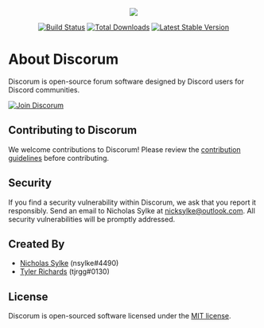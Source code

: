 <p align="center">
	<a href="https://discorum.com" target="_blank"><img src="http://nsylke.me/img/discorum.png"></a>
</p>

<p align="center">
	<a href="https://travis-ci.org/discorum/discorum"><img src="https://travis-ci.org/discorum/discorum.svg" alt="Build Status"></a>
	<a href="https://packagist.org/packages/discorum/discorum"><img src="https://poser.pugx.org/discorum/discorum/d/total.svg" alt="Total Downloads"></a>
	<a href="https://packagist.org/packages/discorum/discorum"><img src="https://poser.pugx.org/discorum/discorum/v/stable.svg" alt="Latest Stable Version"></a>
</p>

# About Discorum 

Discorum is open-source forum software designed by Discord users for Discord communities.

[![Join Discorum](https://discordapp.com/api/guilds/450508841738829826/embed.png?style=banner2)](https://discord.gg/GJtaVjQ)


## Contributing to Discorum

We welcome contributions to Discorum! Please review the [contribution guidelines](https://github.com/Discorum/Discorum/blob/master/CONTRIBUTING.md) before contributing.


## Security

If you find a security vulnerability within Discorum, we ask that you report it responsibly. Send an email to Nicholas Sylke at [nicksylke@outlook.com](mailto:nicksylke@outlook.com). All security vulnerabilities will be promptly addressed.


## Created By

- [Nicholas Sylke](https://github.com/nsylke) (nsylke#4490)
- [Tyler Richards](https://github.com/tjrgg) (tjrgg#0130)


## License

Discorum is open-sourced software licensed under the [MIT license](https://github.com/Discorum/Discorum/blob/master/LICENSE).
